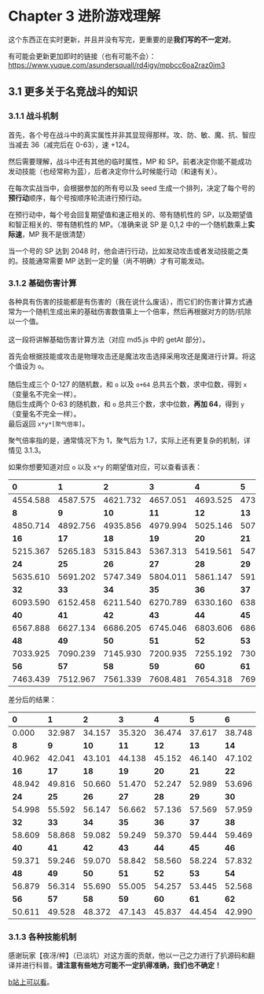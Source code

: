 # Chapter 3 进阶游戏理解

这个东西正在实时更新，并且并没有写完，更重要的是**我们写的不一定对**。

有可能会更新更加即时的链接（也有可能不会）：<https://www.yuque.com/asundersquall/rd4igy/mpbcc6oa2raz0im3>


## 3.1 更多关于名竞战斗的知识

### 3.1.1 战斗机制

首先，各个号在战斗中的真实属性并非其显现得那样。攻、防、敏、魔、抗、智应当减去 36（减完后在 0-63），速 +124。

然后需要理解，战斗中还有其他的临时属性，MP 和 SP。前者决定你能不能成功发动技能（也经常称为蓝），后者决定你什么时候能行动（和速有关）。

在每次实战当中，会根据参加的所有号以及 seed 生成一个排列，决定了每个号的**预行动**顺序，每个号按顺序轮流进行预行动。  

在预行动中，每个号会回复期望值和速正相关的、带有随机性的 SP，以及期望值和智正相关的、带有随机性的 MP。（准确来说 SP 是 0,1,2 中的一个随机数乘上**实际速**，MP 我不是很清楚）

当一个号的 SP 达到 2048 时，他会进行行动，比如发动攻击或者发动技能之类的。技能通常需要 MP 达到一定的量（尚不明确）才有可能发动。

### 3.1.2 基础伤害计算

各种具有伤害的技能都是有伤害的（我在说什么废话），而它们的伤害计算方式通常为一个随机生成出来的基础伤害数值乘上一个倍率，然后再根据对方的防/抗除以一个值。<br>  
这一段将讲解基础伤害计算方法（对应 md5.js 中的 getAt 部分）。

首先会根据技能或攻击是物理攻击还是魔法攻击选择采用攻还是魔进行计算。将这个值设为 `o`。<br>  
随后生成三个 0-127 的随机数，和 `o` 以及 `o+64` 总共五个数，求中位数，得到 `x`（变量名不完全一样）。<br>
随后生成两个 0-63 的随机数，和 `o` 总共三个数，求中位数，**再加 64**，得到 `y`（变量名不完全一样）。<br>
最后返回 `x*y*[聚气倍率]`。  

聚气倍率指的是，通常情况下为 1，聚气后为 1.7，实际上还有更复杂的机制，详情见 3.1.3。

如果你想要知道对应 `o` 以及 `x*y` 的期望值对应，可以查看该表：

| **0** | **1** | **2** | **3** | **4** | **5** | **6** | **7** |
|:--|:--|:--|:--|:--|:--|:--|:--|
| 4554.588 | 4587.575 | 4621.732 | 4657.051 | 4693.525 | 4731.142 | 4769.890 | 4809.753 
| **8** | **9** | **10** | **11** | **12** | **13** | **14** | **15** |
| 4850.714 | 4892.756 | 4935.856 | 4979.994 | 5025.146 | 5071.286 | 5118.389 | 5166.425 
| **16** | **17** | **18** | **19** | **20** | **21** | **22** | **23** |
| 5215.367 | 5265.183 | 5315.843 | 5367.313 | 5419.561 | 5472.550 | 5526.246 | 5580.611 
| **24** | **25** | **26** | **27** | **28** | **29** | **30** | **31** |
| 5635.610 | 5691.202 | 5747.349 | 5804.011 | 5861.147 | 5918.716 | 5976.674 | 6034.980 
| **32** | **33** | **34** | **35** | **36** | **37** | **38** | **39** |
| 6093.590 | 6152.458 | 6211.540 | 6270.789 | 6330.160 | 6389.603 | 6449.072 | 6508.517 
| **40** | **41** | **42** | **43** | **44** | **45** | **46** | **47** |
| 6567.888 | 6627.134 | 6686.205 | 6745.046 | 6803.606 | 6861.830 | 6919.662 | 6977.046 
| **48** | **49** | **50** | **51** | **52** | **53** | **54** | **55** |
| 7033.925 | 7090.239 | 7145.930 | 7200.935 | 7255.192 | 7308.637 | 7361.205 | 7412.828 
| **56** | **57** | **58** | **59** | **60** | **61** | **62** | **63** |
| 7463.439 | 7512.967 | 7561.339 | 7608.481 | 7654.318 | 7698.772 | 7741.762 | 7783.205 

差分后的结果：

| **0** | **1** | **2** | **3** | **4** | **5** | **6** | **7** |
|:--|:--|:--|:--|:--|:--|:--|:--|
| 0.000 | 32.987 | 34.157 | 35.320 | 36.474 | 37.617 | 38.748 | 39.863 
| **8** | **9** | **10** | **11** | **12** | **13** | **14** | **15** |
| 40.962 | 42.041 | 43.101 | 44.138 | 45.152 | 46.140 | 47.102 | 48.037 
| **16** | **17** | **18** | **19** | **20** | **21** | **22** | **23** |
| 48.942 | 49.816 | 50.660 | 51.470 | 52.247 | 52.989 | 53.696 | 54.366 
| **24** | **25** | **26** | **27** | **28** | **29** | **30** | **31** |
| 54.998 | 55.592 | 56.147 | 56.662 | 57.136 | 57.569 | 57.959 | 58.306 
| **32** | **33** | **34** | **35** | **36** | **37** | **38** | **39** |
| 58.609 | 58.868 | 59.082 | 59.249 | 59.370 | 59.444 | 59.469 | 59.445 
| **40** | **41** | **42** | **43** | **44** | **45** | **46** | **47** |
| 59.371 | 59.246 | 59.070 | 58.842 | 58.560 | 58.224 | 57.832 | 57.384 
| **48** | **49** | **50** | **51** | **52** | **53** | **54** | **55** |
| 56.879 | 56.314 | 55.690 | 55.005 | 54.257 | 53.445 | 52.568 | 51.624 
| **56** | **57** | **58** | **59** | **60** | **61** | **62** | **63** |
| 50.611 | 49.528 | 48.372 | 47.143 | 45.837 | 44.454 | 42.990 | 41.443 


### 3.1.3 各种技能机制

感谢玩家【夜冴/梓】（已淡坑）对这方面的贡献，他以一己之力进行了扒源码和翻译并进行科普。**请注意有些地方可能不一定扒得准确，我们也不确定！**

[b站上可以看](https://www.bilibili.com/video/BV1sT4y1h7vv)。

